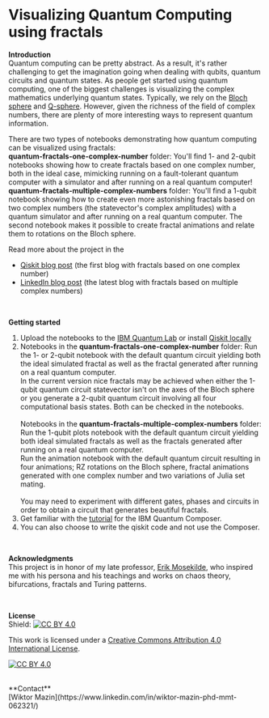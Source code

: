# Visualizing Quantum Computing using fractals

**Introduction**
<br />
Quantum computing can be pretty abstract. As a result, it's rather challenging to get the imagination going when dealing with qubits, quantum circuits and quantum states. As people get started using quantum computing, one of the biggest challenges is visualizing the complex mathematics underlying quantum states. Typically, we rely on the [Bloch sphere](https://qiskit.org/textbook/ch-states/representing-qubit-states.html#bloch-sphere) and [Q-sphere](https://quantum-computing.ibm.com/composer/docs/iqx/visualizations#q-sphere-view). However, given the richness of the field of complex numbers, there are plenty of more interesting ways to represent quantum information.<br />

There are two types of notebooks demonstrating how quantum computing can be visualized using fractals: <br />
<b>quantum-fractals-one-complex-number</b> folder: You'll find 1- and 2-qubit notebooks showing how to create fractals based on one complex number, both in the ideal case, mimicking running on a fault-tolerant quantum computer with a simulator and after running on a real quantum computer! <br />
<b>quantum-fractals-multiple-complex-numbers</b> folder: You'll find a 1-qubit notebook showing how to create even more astonishing fractals based on two complex numbers (the statevector's complex amplitudes) with a quantum simulator and after running on a real quantum computer. The second notebook makes it possible to create fractal animations and relate them to rotations on the Bloch sphere.<br /> 

Read more about the project in the<br />
* [Qiskit blog post](https://qisk.it/3NayT1G) (the first blog with fractals based on one complex number)
* [LinkedIn blog post](https://www.linkedin.com/pulse/create-new-fractal-art-animations-wiktor-mazin-phd-mmt/) (the latest blog with fractals based on multiple complex numbers)
  
<br />


**Getting started**
1. Upload the notebooks to the [IBM Quantum Lab](https://quantum-computing.ibm.com/) or install [Qiskit locally](https://qiskit.org/documentation/getting_started.html) 
2. Notebooks in the <b>quantum-fractals-one-complex-number</b> folder: Run the 1- or 2-qubit notebook with the default quantum circuit yielding both the ideal simulated fractal as well as the fractal generated after running on a real quantum computer. <br />
In the current version nice fractals may be achieved when either the 1-qubit quantum circuit statevector isn't on the axes of the Bloch sphere or you generate a 2-qubit quantum circuit involving all four computational basis states. Both can be checked in the notebooks. <br /> <br />
Notebooks in the <b>quantum-fractals-multiple-complex-numbers</b> folder: Run the 1-qubit plots notebook with the default quantum circuit yielding both ideal simulated fractals as well as the fractals generated after running on a real quantum computer.<br />
Run the animation notebook with the default quantum circuit resulting in four animations; RZ rotations on the Bloch sphere, fractal animations generated with one complex number and two variations of Julia set mating.<br /><br />
You may need to experiment with different gates, phases and circuits in order to obtain a circuit that generates beautiful fractals. <br />
3. Get familiar with the [tutorial](https://quantum-computing.ibm.com/composer/docs/iqx/) for the IBM Quantum Composer. 
4. You can also choose to write the qiskit code and not use the Composer.

<br />

**Acknowledgments**
<br />
This project is in honor of my late professor, [Erik Mosekilde](https://www.researchgate.net/profile/Erik-Mosekilde), who inspired me with his persona and his teachings and works on chaos theory, bifurcations, fractals and Turing patterns.

<br />

**License**
<br />
Shield: [![CC BY 4.0][cc-by-shield]][cc-by]

This work is licensed under a
[Creative Commons Attribution 4.0 International License][cc-by].

[![CC BY 4.0][cc-by-image]][cc-by]

[cc-by]: http://creativecommons.org/licenses/by/4.0/
[cc-by-image]: https://i.creativecommons.org/l/by/4.0/88x31.png
[cc-by-shield]: https://img.shields.io/badge/License-CC%20BY%204.0-lightgrey.svg

<br />
**Contact**
<br />
[Wiktor Mazin](https://www.linkedin.com/in/wiktor-mazin-phd-mmt-062321/)

